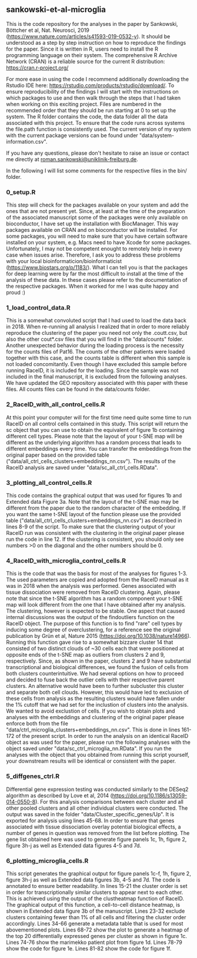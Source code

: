 ## sankowski-et-al-microglia
This is the code repository for the analyses in the paper by Sankowski, Böttcher et al, Nat. Neurosci, 2019 (https://www.nature.com/articles/s41593-019-0532-y). It should be understood as a step by step instruction on how to reproduce the findings for the paper. Since it is written in R, users need to install the R programming language on their system. The comprehensive R Archive Network (CRAN) is a reliable source for the current R distribution: https://cran.r-project.org/

For more ease in using the code I recommend additionally downloading the Rstudio IDE here: https://rstudio.com/products/rstudio/download/. To ensure reproducibility of the findings I will start with the instructions on which packages to use and then walk through the steps that I had taken when working on this exciting project. Files are numbered in the recommended order that they should be run starting at 0 to set up the system. The R folder contains the code, the data folder all the data associated with this project. To ensure that the code runs across systems the file.path function is consistently used. The current version of my system with the current package versions can be found under "data/system-information.csv".

If you have any questions, please don't hesitate to raise an issue or contact me directly at roman.sankowski@uniklinik-freiburg.de.

In the following I will list some comments for the respective files in the bin/ folder.

### 0_setup.R
This step will check for the packages available on your system and add the ones that are not present yet. Since, at least at the time of the preparation of the associated manuscript some of the packages were only available on bioconductor, I have set up the installation with BiocManager. This way packages available on CRAN and on bioconductor will be installed. For some packages, you will need to make sure that you have certain software installed on your system, e.g. Macs need to have Xcode for some packages. Unfortunately, I may not be competent enought to remotely help in every case when issues arise. Therefore, I ask you to address these problems with your local bioinformaticion/bioinformaticist (https://www.biostars.org/p/1183/).
What I can tell you is that the packages for deep learning were by far the most difficult to install at the time of the analysis of these data. In these cases please refer to the documentation of the respective packages. When it worked for me I was quite happy and proud :)

### 1_load_control_data.R
This is a somewhat convoluted script that I had used to load the data back in 2018. When re-running all analysis I realized that in order to more reliably reproduce the clustering of the paper you need not only the .coutt.csv, but also the other cout*.csv files that you will find in the "data/counts" folder. Another unexpected behavior during the loading process is the necessity for the counts files of Pat16. The counts of the other patients were loaded together with this case, and the counts table is different when this sample is not loaded concomitantly. Even though I have excluded this sample before running RaceID, it is included for the loading. Since the sample was not included in the final manuscript, it is excluded from the following analyses. We have updated the GEO repository associated with this paper with these files. All counts files can be found in the data/counts folder. 

### 2_RaceID_with_all_control_cells.R
At this point your computer will for the first time need quite some time to run RaceID on all control cells contained in this study. This script will return the sc object that you can use to obtain the equivalent of figure 1b containing different cell types. Please note that the layout of your t-SNE map will be different as the underlying algorithm has a random process that leads to different embeddings every time. You can transfer the embeddings from the original paper based on the provided table ("data/all_ctrl_cells_clusters+embeddings_nn.csv"). The results of the RaceID analysis are saved under "data/sc_all_ctrl_cells.RData".

### 3_plotting_all_control_cells.R
This code contains the graphical output that was used for figures 1b and Extended data Figure 3a. Note that the layout of the t-SNE map may be different from the paper due to the random character of the embedding. If you want the same t-SNE layout of the function please use the provided table ("data/all_ctrl_cells_clusters+embeddings_nn.csv") as described in lines 8-9 of the script. To make sure that the clustering output of your RaceID run was consistent with the clustering in the original paper please run the code in line 12. If the clustering is consistent, you should only see numbers >0 on the diagonal and the other numbers should be 0.

### 4_RaceID_with_microglia_control_cells.R
This is the code that was the basis for most of the analyses for figures 1-3. The used parameters are copied and adopted from the RaceID manual as it was in 2018 when the analysis was performed. Genes associated with tissue dissociation were removed from RaceID clustering. Again, please note that since the t-SNE algorithm has a random component your t-SNE map will look different from the one that I have obtained after my analysis. The clustering, however is expected to be stable. One aspect that caused internal discussions was the output of the findoutliers function on the RaceID object. The purpose of this function is to find "rare" cell types by inducing some degree of overclustering, for a reference see the original publication by Grün et al, Nature 2015 (https://doi.org/10.1038/nature14966). Running this function gave rise to a somewhat bizzare cluster 14 that consisted of two distinct clouds of ~30 cells each that were positioned at opposite ends of the t-SNE map as outliers from clusters 2 and 9, respectively. Since, as shown in the paper, clusters 2 and 9 have substantial transcriptional and biological differences, we found the fusion of cells from both clusters counterintuitive. We had several options on how to proceed and decided to fuse back the outlier cells with their respective parent clusters. An alternative would have been to further subcluster this cluster and separate both cell clouds. However, this would have led to exclusion of these cells from analysis as the resulting clusters would have fallen under the 1% cutoff that we had set for the inclustion of clusters into the analysis. We wanted to avoid exclustion of cells. 
If you wish to obtain plots and analyses with the embeddings and clustering of the original paper please enforce both from the file "data/ctrl_microglia_clusters+embeddings_nn.csv". This is done in lines 161-172 of the present script. In order to run the analysis on an identical RaceID object as was used for the paper, please run the following analyses with the object saved under "data/sc_ctrl_microglia_nn.RData". If you run the analyses with the object that you obtained from running this script yourself, your downstream results will be identical or consistent with the paper. 

### 5_diffgenes_ctrl.R
Differential gene expression testing was conducted similarly to the DESeq2 algorithm as described by Love et al, 2014 (https://doi.org/10.1186/s13059-014-0550-8). For this analysis comparisons between each cluster and all other pooled clusters and all other individual clusters were conducted. The output was saved in the folder "data/Cluster_specific_genes/Up". It is exported for analysis using lines 45-68. In order to ensure that genes associated with tissue dissociation overlay potential biological effects, a number of genes in question was removed from the list before plotting. The gene list obtained here was used to generate figure panels 1c, 1h, figure 2, figure 3h-j as well as Extended data figures 4-5 and 7d.

### 6_plotting_microglia_cells.R
This script generates the graphical output for figure panels 1c-f, 1h, figure 2, figure 3h-j as well as Extended data figures 3b, 4-5 and 7d. The code is annotated to ensure better readability. In lines 15-21 the cluster order is set in order for transcriptionally similar clusters to appear next to each other. This is achieved using the output of the clustheatmap function of RaceID. The graphical output of this function, a cell-to-cell distance heatmap, is shown in Extended data figure 3b of the manuscript. Lines 23-32 exclude clusters containing fewer than 1% of all cells and filtering the cluster order accordingly. Lines 34-66 generate a metadata table that is used for most abovementioned plots. Lines 68-72 show the plot to generate a heatmap of the top 20 differentially expressed genes per cluster as shown in figure 1c. Lines 74-76 show the marimekko patient plot from figure 1d. Lines 78-79 show the code for figure 1e. Lines 81-82 show the code for figure 1f.
